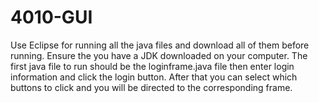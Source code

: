 # 4010-GUI

Use Eclipse for running all the java files and download all of them before running. Ensure the you have a JDK downloaded on your computer. The first java file to run should be the loginframe.java file then enter login information and click the login button. After that you can select which buttons to click and you will be directed to the corresponding frame.
